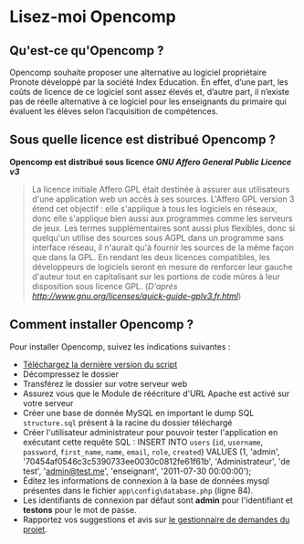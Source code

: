 Lisez-moi Opencomp
================================

Qu'est-ce qu'Opencomp ?
-----------------------

Opencomp souhaite proposer une alternative au logiciel propriétaire Pronote développé par la société Index Education. En effet, d’une part, les coûts de licence de ce logiciel sont assez élevés et, d’autre part, il n’existe pas de réelle alternative à ce logiciel pour les enseignants du primaire qui évaluent les élèves selon l’acquisition de compétences.


Sous quelle licence est distribué Opencomp ?
--------------------------------------------

**Opencomp est distribué sous licence _GNU Affero General Public Licence v3_**

>La licence initiale Affero GPL était destinée à assurer aux utilisateurs d'une application web un accès à ses sources. L'Affero GPL version 3 étend cet objectif : elle s'applique à tous les logiciels en réseaux, donc elle s'applique bien aussi aux programmes comme les serveurs de jeux. Les termes supplémentaires sont aussi plus flexibles, donc si quelqu'un utilise des sources sous AGPL dans un programme sans interface réseau, il n'aurait qu'à fournir les sources de la même façon que dans la GPL. En rendant les deux licences compatibles, les développeurs de logiciels seront en mesure de renforcer leur gauche d'auteur tout en capitalisant sur les portions de code mûres à leur disposition sous licence GPL. (_D'après http://www.gnu.org/licenses/quick-guide-gplv3.fr.html_)

Comment installer Opencomp ?
---------------------------

Pour installer Opencomp, suivez les indications suivantes :

* [Téléchargez la dernière version du script](https://github.com/jtraulle/Opencomp/zipball/master)
* Décompressez le dossier
* Transférez le dossier sur votre serveur web
* Assurez vous que le Module de réécriture d'URL Apache est activé sur votre serveur
* Créer une base de donnée MySQL en important le dump SQL `structure.sql` présent à la racine du dossier téléchargé
* Créer l'utilisateur administrateur pour pouvoir tester l'application en exécutant cette requête SQL :
	INSERT INTO `users` (`id`, `username`, `password`, `first_name`, `name`, `email`, `role`, `created`) VALUES (1, 'admin', '70454af0546c3c5390733ee0030c0812fe61f61b', 'Administrateur', 'de test', 'admin@test.me', 'enseignant', '2011-07-30 00:00:00');
* Éditez les informations de connexion à la base de données mysql présentes dans le fichier `app\config\database.php` (ligne 84).
* Les identifiants de connexion par défaut sont **admin** pour l'identifiant et **testons** pour le mot de passe.
* Rapportez vos suggestions et avis sur [le gestionnaire de demandes du projet](https://github.com/jtraulle/Opencomp/issues/new).

